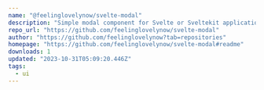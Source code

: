 ```yaml
---
name: "@feelinglovelynow/svelte-modal"
description: "Simple modal component for Svelte or Sveltekit applications that includes a showModal function, hideModal function and onHideModal callback"
repo_url: "https://github.com/feelinglovelynow/svelte-modal"
author: "https://github.com/feelinglovelynow?tab=repositories"
homepage: "https://github.com/feelinglovelynow/svelte-modal#readme"
downloads: 1
updated: "2023-10-31T05:09:20.446Z"
tags: 
  - ui
---
```

